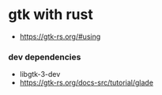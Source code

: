 gtk with rust
===

- https://gtk-rs.org/#using

### dev dependencies
- libgtk-3-dev
- https://gtk-rs.org/docs-src/tutorial/glade
